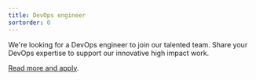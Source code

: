 ```yaml
---
title: DevOps engineer
sortorder: 0
---
```


We're looking for a DevOps engineer to join our talented team. Share your DevOps expertise to support our innovative high impact work.

[Read more and apply](https://kin.co.nz/jobs/job-listing/?id=1555740).
